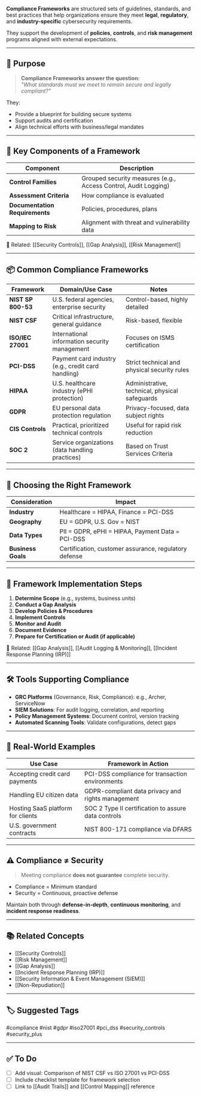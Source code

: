 **Compliance Frameworks** are structured sets of guidelines, standards, and best practices that help organizations ensure they meet **legal**, **regulatory**, and **industry-specific** cybersecurity requirements.

They support the development of **policies**, **controls**, and **risk management** programs aligned with external expectations.

---

## 🎯 Purpose

> **Compliance Frameworks answer the question:**  
> _"What standards must we meet to remain secure and legally compliant?"_

They:
- Provide a blueprint for building secure systems
- Support audits and certification
- Align technical efforts with business/legal mandates

---

## 🧱 Key Components of a Framework

| Component         | Description                                         |
|------------------|-----------------------------------------------------|
| **Control Families** | Grouped security measures (e.g., Access Control, Audit Logging) |
| **Assessment Criteria** | How compliance is evaluated                    |
| **Documentation Requirements** | Policies, procedures, plans            |
| **Mapping to Risk** | Alignment with threat and vulnerability data     |

📎 Related: [[Security Controls]], [[Gap Analysis]], [[Risk Management]]

---

## 📦 Common Compliance Frameworks

| Framework       | Domain/Use Case                                       | Notes                                         |
|------------------|--------------------------------------------------------|-----------------------------------------------|
| **NIST SP 800-53** | U.S. federal agencies, enterprise security            | Control-based, highly detailed                |
| **NIST CSF**      | Critical infrastructure, general guidance             | Risk-based, flexible                          |
| **ISO/IEC 27001** | International information security management         | Focuses on ISMS certification                 |
| **PCI-DSS**       | Payment card industry (e.g., credit card handling)    | Strict technical and physical security rules  |
| **HIPAA**         | U.S. healthcare industry (ePHI protection)            | Administrative, technical, physical safeguards|
| **GDPR**          | EU personal data protection regulation                | Privacy-focused, data subject rights          |
| **CIS Controls**  | Practical, prioritized technical controls             | Useful for rapid risk reduction               |
| **SOC 2**         | Service organizations (data handling practices)       | Based on Trust Services Criteria              |

---

## 🧩 Choosing the Right Framework

| Consideration     | Impact                                                |
|-------------------|--------------------------------------------------------|
| **Industry**       | Healthcare = HIPAA, Finance = PCI-DSS                 |
| **Geography**      | EU = GDPR, U.S. Gov = NIST                            |
| **Data Types**     | PII = GDPR, ePHI = HIPAA, Payment Data = PCI-DSS      |
| **Business Goals** | Certification, customer assurance, regulatory defense|

---

## 🔄 Framework Implementation Steps

1. **Determine Scope** (e.g., systems, business units)
2. **Conduct a Gap Analysis**
3. **Develop Policies & Procedures**
4. **Implement Controls**
5. **Monitor and Audit**
6. **Document Evidence**
7. **Prepare for Certification or Audit (if applicable)**

📎 Related: [[Gap Analysis]], [[Audit Logging & Monitoring]], [[Incident Response Planning (IRP)]]

---

## 🛠 Tools Supporting Compliance

- **GRC Platforms** (Governance, Risk, Compliance): e.g., Archer, ServiceNow
- **SIEM Solutions**: For audit logging, correlation, and reporting
- **Policy Management Systems**: Document control, version tracking
- **Automated Scanning Tools**: Validate configurations, detect gaps

---

## 🧮 Real-World Examples

| Use Case                          | Framework in Action                                  |
|-----------------------------------|------------------------------------------------------|
| Accepting credit card payments    | PCI-DSS compliance for transaction environments      |
| Handling EU citizen data          | GDPR-compliant data privacy and rights management    |
| Hosting SaaS platform for clients | SOC 2 Type II certification to assure data controls  |
| U.S. government contracts         | NIST 800-171 compliance via DFARS                    |

---

## ⚠️ Compliance ≠ Security

> Meeting compliance **does not guarantee** complete security.

- Compliance = Minimum standard
- Security = Continuous, proactive defense

Maintain both through **defense-in-depth**, **continuous monitoring**, and **incident response readiness**.

---

## 📚 Related Concepts

- [[Security Controls]]
- [[Risk Management]]
- [[Gap Analysis]]
- [[Incident Response Planning (IRP)]]
- [[Security Information & Event Management (SIEM)]]
- [[Non-Repudiation]]

---

## 🏷 Suggested Tags

#compliance #nist #gdpr #iso27001 #pci_dss #security_controls #security_plus

---

## ✅ To Do

- [ ] Add visual: Comparison of NIST CSF vs ISO 27001 vs PCI-DSS
- [ ] Include checklist template for framework selection
- [ ] Link to [[Audit Trails]] and [[Control Mapping]] reference
